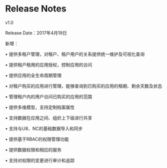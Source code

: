 # Release Notes

v1.0

Release Date：2017年4月19日

新增：

• 提供多租户管理，对租户、租户用户的关系提供统一维护及可视化查询

• 提供租户租用的应用授权，控制应用的访问

• 提供应用的全生命周期管理

• 对租户购买的应用进行管理，能够查询到已购买的应用的租期、剩余天数及状态

• 管理租户内的用户访问已购买的应用的范围

• 提供多维模型，支持定制档案属性

• 支持数据在应用之间、组织上下级进行共享

• 支持与U8、NC的基础数据导入和同步

• 提供基于RBAC的权限管理功能

• 提供数据权限和相应的服务

• 支持对权限的变更进行审计和追踪






